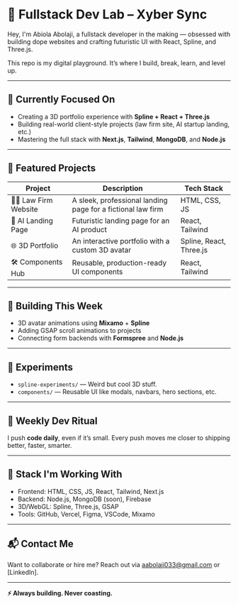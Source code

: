 # 🚀 Fullstack Dev Lab – Xyber Sync

Hey, I'm Abiola Abolaji, a fullstack developer in the making — obsessed with building dope websites and crafting futuristic UI with React, Spline, and Three.js.

This repo is my digital playground. It’s where I build, break, learn, and level up.

---

## 🧠 Currently Focused On
- Creating a 3D portfolio experience with **Spline + React + Three.js**
- Building real-world client-style projects (law firm site, AI startup landing, etc.)
- Mastering the full stack with **Next.js**, **Tailwind**, **MongoDB**, and **Node.js**

---

## 🔨 Featured Projects
| Project | Description | Tech Stack |
|--------|-------------|------------|
| 🧑‍⚖️ Law Firm Website | A sleek, professional landing page for a fictional law firm | HTML, CSS, JS |
| 🧠 AI Landing Page | Futuristic landing page for an AI product | React, Tailwind |
| 🌐 3D Portfolio | An interactive portfolio with a custom 3D avatar | Spline, React, Three.js |
| 🛠️ Components Hub | Reusable, production-ready UI components | React, Tailwind |

---

## 🚧 Building This Week
- 3D avatar animations using **Mixamo** + **Spline**
- Adding GSAP scroll animations to projects
- Connecting form backends with **Formspree** and **Node.js**

---

## 🧩 Experiments
- `spline-experiments/` — Weird but cool 3D stuff.
- `components/` — Reusable UI like modals, navbars, hero sections, etc.

---

## 📅 Weekly Dev Ritual
I push **code daily**, even if it’s small.
Every push moves me closer to shipping better, faster, smarter.

---

## 🧰 Stack I'm Working With
- Frontend: HTML, CSS, JS, React, Tailwind, Next.js
- Backend: Node.js, MongoDB (soon), Firebase
- 3D/WebGL: Spline, Three.js, GSAP
- Tools: GitHub, Vercel, Figma, VSCode, Mixamo

---

## 📬 Contact Me
Want to collaborate or hire me? Reach out via aabolaji033@gmail.com or [LinkedIn].

---

**⚡ Always building. Never coasting.**
